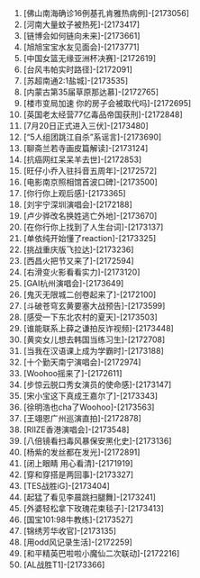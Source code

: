 
1. [佛山南海确诊16例基孔肯雅热病例]-[2173056]
1. [河南大量蚊子被热死]-[2173417]
1. [链博会如何链向未来]-[2173661]
1. [旭旭宝宝水友见面会]-[2173771]
1. [中国女篮无缘亚洲杯决赛]-[2172619]
1. [台风韦帕实时路径]-[2172091]
1. [苏超南通2:1盐城]-[2173535]
1. [内蒙古第35届草原那达慕]-[2172765]
1. [楼市变局加速 你的房子会被取代吗]-[2172695]
1. [英国老太经营77亿毒品帝国获刑]-[2172848]
1. [7月20日正式进入三伏]-[2173480]
1. [“5人组团跳江自杀”系谣言]-[2173690]
1. [聊斋兰若寺画皮篇解读]-[2173124]
1. [抗癌网红呆呆羊去世]-[2172853]
1. [旺仔小乔入驻抖音五周年]-[2172572]
1. [电影南京照相馆首波口碑]-[2173500]
1. [你行你上观后感]-[2173365]
1. [刘宇宁深圳演唱会]-[2172188]
1. [卢少骅改名换姓逃亡外地]-[2173670]
1. [在你行你上找到了人生台词]-[2173137]
1. [单依纯开始懂了reaction]-[2173325]
1. [挑战重庆版飞拉达]-[2173236]
1. [西昌火把节又来了]-[2172594]
1. [右滑变火影看看实力]-[2173120]
1. [GAI杭州演唱会]-[2173649]
1. [鬼灭无限城二创卷起来了]-[2172100]
1. [斗破苍穹玄黄要塞大战预告]-[2173599]
1. [感受一下东北农村的夏天]-[2173503]
1. [谁能联系上薛之谦拍反诈视频]-[2173448]
1. [黄奕女儿想去韩国当练习生]-[2172708]
1. [当我在汉语课上成为学霸时]-[2173188]
1. [十个勤天南宁演唱会]-[2172974]
1. [Woohoo摇来了]-[2172611]
1. [步惊云脱口秀女演员的使命感]-[2173147]
1. [宋小宝这下真成王嘉尔了]-[2173343]
1. [徐明浩也cha了Woohoo]-[2173563]
1. [王翊恩广州巡演直拍]-[2172878]
1. [RIIZE香港演唱会]-[2173548]
1. [八倍镜看扫毒风暴保安黑化史]-[2173136]
1. [杨紫的发丝都在发光]-[2172891]
1. [闭上眼睛 用心看清]-[2171919]
1. [穿和穿搭是两回事]-[2173327]
1. [TES战胜iG]-[2173404]
1. [起猛了看见李晨跳扫腿舞]-[2173241]
1. [外婆轻松拿下玫瑰花束毯子]-[2173413]
1. [国宝101:98牛教练]-[2173527]
1. [锦绣芳华收官]-[2173135]
1. [用odd风记录生活]-[2172259]
1. [和平精英巴啦啦小魔仙二次联动]-[2172216]
1. [AL战胜T1]-[2173366]